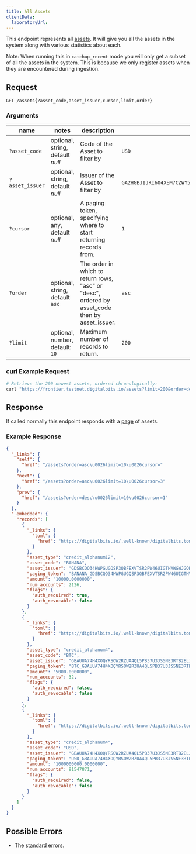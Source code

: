 ```yaml
---
title: All Assets
clientData:
  laboratoryUrl:
---
```


This endpoint represents all [assets](../resources/asset.md).
It will give you all the assets in the system along with various statistics about each.

Note: When running this in `catchup_recent` mode you will only get a subset of all the assets in the system.
This is because we only register assets when they are encountered during ingestion.

## Request

```
GET /assets{?asset_code,asset_issuer,cursor,limit,order}
```

### Arguments

| name | notes | description | example |
| ---- | ----- | ----------- | ------- |
| `?asset_code`  | optional, string, default _null_ | Code of the Asset to filter by | `USD` |
| `?asset_issuer`  | optional, string, default _null_ | Issuer of the Asset to filter by | `GA2HGBJIJKI6O4XEM7CZWY5PS6GKSXL6D34ERAJYQSPYA6X6AI7HYW36` |
| `?cursor` | optional, any, default _null_ | A paging token, specifying where to start returning records from. | `1` |
| `?order`  | optional, string, default `asc` | The order in which to return rows, "asc" or "desc", ordered by asset_code then by asset_issuer. | `asc` |
| `?limit`  | optional, number, default: `10` | Maximum number of records to return. | `200` |

### curl Example Request

```sh
# Retrieve the 200 newest assets, ordered chronologically:
curl "https://frontier.testnet.digitalbits.io/assets?limit=200&order=desc"
```

## Response

If called normally this endpoint responds with a [page](../resources/page.md) of assets.

### Example Response

```json
{
  "_links": {
    "self": {
      "href": "/assets?order=asc\u0026limit=10\u0026cursor="
    },
    "next": {
      "href": "/assets?order=asc\u0026limit=10\u0026cursor=3"
    },
    "prev": {
      "href": "/assets?order=desc\u0026limit=10\u0026cursor=1"
    }
  },
  "_embedded": {
    "records": [
      {
        "_links": {
          "toml": {
            "href": "https://digitalbits.io/.well-known/digitalbits.toml"
          }
        },
        "asset_type": "credit_alphanum12",
        "asset_code": "BANANA",
        "asset_issuer": "GDSBCQO34HWPGUGQSP3QBFEXVTSR2PW46UIGTHVWGWJGQKH3AFNHXHXN",
        "paging_token": "BANANA_GDSBCQO34HWPGUGQSP3QBFEXVTSR2PW46UIGTHVWGWJGQKH3AFNHXHXN_credit_alphanum4",
        "amount": "10000.0000000",
        "num_accounts": 2126,
        "flags": {
          "auth_required": true,
          "auth_revocable": false
        }
      },
      {
        "_links": {
          "toml": {
            "href": "https://digitalbits.io/.well-known/digitalbits.toml"
          }
        },
        "asset_type": "credit_alphanum4",
        "asset_code": "BTC",
        "asset_issuer": "GBAUUA74H4XOQYRSOW2RZUA4QL5PB37U3JS5NE3RTB2ELJVMIF5RLMAG",
        "paging_token": "BTC_GBAUUA74H4XOQYRSOW2RZUA4QL5PB37U3JS5NE3RTB2ELJVMIF5RLMAG_credit_alphanum4",
        "amount": "5000.0000000",
        "num_accounts": 32,
        "flags": {
          "auth_required": false,
          "auth_revocable": false
        }
      },
      {
        "_links": {
          "toml": {
            "href": "https://digitalbits.io/.well-known/digitalbits.toml"
          }
        },
        "asset_type": "credit_alphanum4",
        "asset_code": "USD",
        "asset_issuer": "GBAUUA74H4XOQYRSOW2RZUA4QL5PB37U3JS5NE3RTB2ELJVMIF5RLMAG",
        "paging_token": "USD_GBAUUA74H4XOQYRSOW2RZUA4QL5PB37U3JS5NE3RTB2ELJVMIF5RLMAG_credit_alphanum4",
        "amount": "1000000000.0000000",
        "num_accounts": 91547871,
        "flags": {
          "auth_required": false,
          "auth_revocable": false
        }
      }
    ]
  }
}
```

## Possible Errors

- The [standard errors](../errors.md#Standard_Errors).
